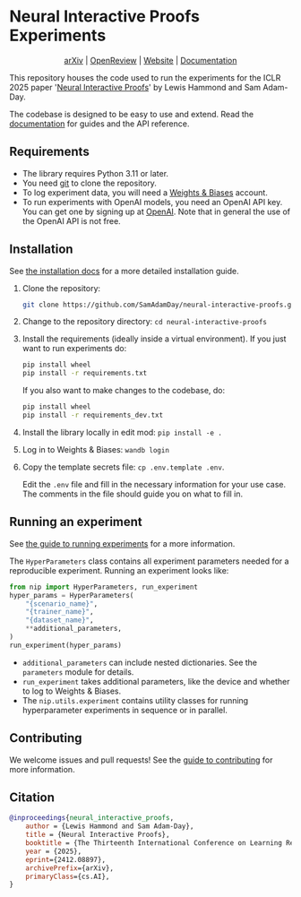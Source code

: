 # Neural Interactive Proofs Experiments

<center>

[arXiv](https://arxiv.org/abs/2412.08897) |
[OpenReview](https://openreview.net/forum?id=R2834dhBlo) |
[Website](https://samadamday.github.io/neural-interactive-proofs/splash.html) |
[Documentation](https://samadamday.github.io/neural-interactive-proofs)

</center>

This repository houses the code used to run the experiments for the ICLR 2025 paper
'[Neural Interactive Proofs](https://arxiv.org/abs/2412.08897)' by Lewis Hammond and Sam
Adam-Day.

The codebase is designed to be easy to use and extend. Read the [documentation](https://samadamday.github.io/neural-interactive-proofs)
for guides and the API reference.


## Requirements

- The library requires Python 3.11 or later. 
- You need [git](https://git-scm.com) to clone the repository.
- To log experiment data, you will need a [Weights & Biases](https://wandb.ai/site)
  account.
- To run experiments with OpenAI models, you need an OpenAI API key. You can get one by
  signing up at [OpenAI](https://platform.openai.com). Note that in general the use of
  the OpenAI API is not free.


## Installation

See [the installation docs](https://samadamday.github.io/neural-interactive-proofs/guides/installation.html) 
for a more detailed installation guide.

1. Clone the repository:

   ```bash
   git clone https://github.com/SamAdamDay/neural-interactive-proofs.git
   ```

2. Change to the repository directory: `cd neural-interactive-proofs`

3. Install the requirements (ideally inside a virtual environment). If you just want to
   run experiments do:

   ```bash
   pip install wheel
   pip install -r requirements.txt
   ```

   If you also want to make changes to the codebase, do:

   ```bash
   pip install wheel
   pip install -r requirements_dev.txt
   ```

4. Install the library locally in edit mod: `pip install -e .`

5. Log in to Weights & Biases: `wandb login`

6. Copy the template secrets file: `cp .env.template .env`.

   Edit the ``.env`` file and fill in the necessary information for your use case. The
   comments in the file should guide you on what to fill in.


## Running an experiment

See [the guide to running experiments](https://samadamday.github.io/neural-interactive-proofs/guides/running_experiments.html) 
for a more information.

The `HyperParameters` class contains all experiment parameters needed for a reproducible
experiment. Running an experiment looks like:

```python
from nip import HyperParameters, run_experiment
hyper_params = HyperParameters(
    "{scenario_name}", 
    "{trainer_name}", 
    "{dataset_name}", 
    **additional_parameters,
)
run_experiment(hyper_params)
```

- `additional_parameters` can include nested dictionaries. See the `parameters` module
  for details.
- `run_experiment` takes additional parameters, like the device and whether to log to
  Weights & Biases.
- The `nip.utils.experiment` contains utility classes for running hyperparameter
  experiments in sequence or in parallel.


## Contributing

We welcome issues and pull requests! See the [guide to contributing](https://samadamday.github.io/neural-interactive-proofs/guides/contributing.html)
for more information.


## Citation

```bibtex
@inproceedings{neural_interactive_proofs,
    author = {Lewis Hammond and Sam Adam-Day},
    title = {Neural Interactive Proofs},
    booktitle = {The Thirteenth International Conference on Learning Representations (ICLR)},
    year = {2025},
    eprint={2412.08897},
    archivePrefix={arXiv},
    primaryClass={cs.AI},
}
```
